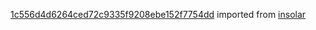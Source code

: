 [1c556d4d6264ced72c9335f9208ebe152f7754dd](https://github.com/insolar/insolar/commit/1c556d4d6264ced72c9335f9208ebe152f7754dd) imported from [insolar](https://github.com/insolar/insolar)
